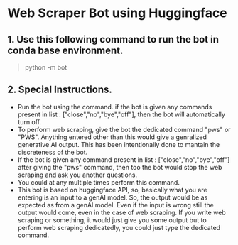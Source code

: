 # Web Scraper Bot using Huggingface

## 1. Use this following command to run the bot in conda base environment.

> python -m bot

## 2. Special Instructions.
<ul>
<li>Run the bot using the command. if the bot is given any commands present in list : ["close","no","bye","off"], then the bot will automatically turn off.</li>

<li>To perform web scraping, give the bot the dedicated command "pws" or "PWS". Anything entered other than this would give a genralized generative AI output. This has been intentionally done to mantain the discreteness of the bot. </li>

<li>If the bot is given any command present in list : ["close","no","bye","off"] after giving the "pws" command, then too the bot would stop the web scraping and ask you another questions.</li>

<li>You could at any multiple times perform this command.</li>

<li>This bot is based on huggingface API, so, basically what you are entering is an input to a genAI model. So, the output would be as expected as from a genAI model. Even if the input is wrong still the output would come, even in the case of web scraping. If you write web scraping or something, it would just give you some output but to perform web scraping dedicatedly, you could just type the dedicated command.</li>
</ul>


